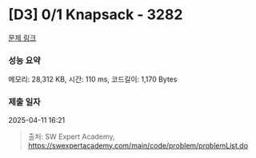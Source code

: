# [D3] 0/1 Knapsack - 3282 

[문제 링크](https://swexpertacademy.com/main/code/problem/problemDetail.do?contestProbId=AWBJAVpqrzQDFAWr) 

### 성능 요약

메모리: 28,312 KB, 시간: 110 ms, 코드길이: 1,170 Bytes

### 제출 일자

2025-04-11 16:21



> 출처: SW Expert Academy, https://swexpertacademy.com/main/code/problem/problemList.do